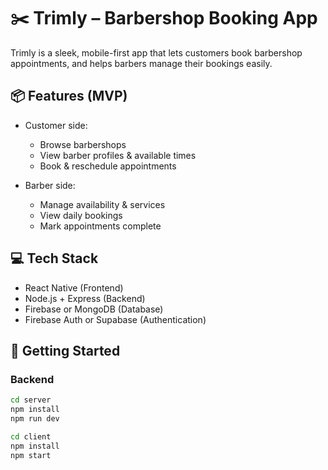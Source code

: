 # ✂️ Trimly – Barbershop Booking App

Trimly is a sleek, mobile-first app that lets customers book barbershop appointments, and helps barbers manage their bookings easily.

## 📦 Features (MVP)
- Customer side:
  - Browse barbershops
  - View barber profiles & available times
  - Book & reschedule appointments

- Barber side:
  - Manage availability & services
  - View daily bookings
  - Mark appointments complete

## 💻 Tech Stack
- React Native (Frontend)
- Node.js + Express (Backend)
- Firebase or MongoDB (Database)
- Firebase Auth or Supabase (Authentication)

## 🚀 Getting Started

### Backend
```bash
cd server
npm install
npm run dev

cd client
npm install
npm start
